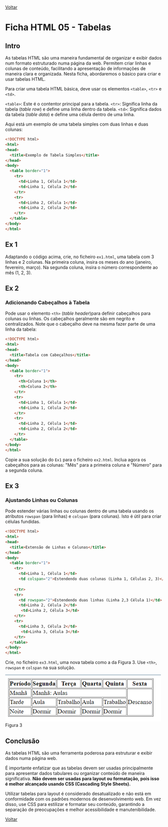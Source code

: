 [Voltar](../main.md)
# Ficha HTML 05 - Tabelas

## Intro  
As tabelas HTML são uma maneira fundamental de organizar e exibir dados num formato estruturado numa página da web. Permitem criar linhas e colunas de conteúdo, facilitando a apresentação de informações de maneira clara e organizada. Nesta ficha, abordaremos o básico para criar e usar tabelas HTML.

Para criar uma tabela HTML básica, deve usar os elementos `<table>`, `<tr>` e `<td>`.

`<table>`: Este é o contentor principal para a tabela.
`<tr>`: Significa linha da tabela (_table row_) e define uma linha dentro da tabela.
`<td>`: Significa dados da tabela (_table data_) e define uma célula dentro de uma linha.

Aqui está um exemplo de uma tabela simples com duas linhas e duas colunas:

```html
<!DOCTYPE html>
<html>
<head>
  <title>Exemplo de Tabela Simples</title>
</head>
<body>
  <table border="1">
    <tr>
      <td>Linha 1, Célula 1</td>
      <td>Linha 1, Célula 2</td>
    </tr>
    <tr>
      <td>Linha 2, Célula 1</td>
      <td>Linha 2, Célula 2</td>
    </tr>
  </table>
</body>
</html>
```

## Ex 1
Adaptando o código acima, crie, no ficheiro `ex1.html`, uma tabela com 3 linhas e 2 colunas. Na primeira coluna, insira os meses do ano (janeiro, fevereiro, março). Na segunda coluna, insira o número correspondente ao mês (1, 2, 3).


## Ex 2

### Adicionando Cabeçalhos à Tabela
Pode usar o elemento `<th>` (_table header_)para definir cabeçalhos para colunas ou linhas. Os cabeçalhos geralmente são em negrito e centralizados. Note que o cabeçalho deve na mesma fazer parte de uma linha da tabela:

```html
<!DOCTYPE html>
<html>
<head>
  <title>Tabela com Cabeçalhos</title>
</head>
<body>
  <table border="1">
    <tr>
      <th>Coluna 1</th>
      <th>Coluna 2</th>
    </tr>
    <tr>
      <td>Linha 1, Célula 1</td>
      <td>Linha 1, Célula 2</td>
    </tr>
    <tr>
      <td>Linha 2, Célula 1</td>
      <td>Linha 2, Célula 2</td>
    </tr>
  </table>
</body>
</html>
```

Copie a sua solução do `Ex1` para o ficheiro `ex2.html`. Inclua agora os cabeçalhos para as colunas: "Mês" para a primeira coluna e "Número" para a segunda coluna.

## Ex 3
### Ajustando Linhas ou Colunas
Pode estender várias linhas ou colunas dentro de uma tabela usando os atributos `rowspan` (para linhas) e `colspan` (para colunas). Isto é útil para criar células fundidas.

```html
<!DOCTYPE html>
<html>
<head>
  <title>Extensão de Linhas e Colunas</title>
</head>
<body>
  <table border="1">
    <tr>
      <td>Linha 1, Célula 1</td>
      <td colspan="2">Estendendo duas colunas (Linha 1, Células 2, 3)</td>
     
    </tr>
    <tr>
      <td rowspan="2">Estendendo duas linhas (Linha 2,3 Célula 1)</td>
      <td>Linha 2, Célula 2</td>
       <td>Linha 2, Célula 3</td>
    </tr>
    <tr>
      <td>Linha 3, Célula 2</td>
       <td>Linha 3, Célula 3</td>
    </tr>
  </table>
</body>
</html>
```

Crie, no ficheiro `ex3.html`, uma nova tabela como a da Figura 3. Use `<th>`, `rowspan` e `colspan` na sua solução.

![](assets/ex3.png)
Figura 3


## Conclusão
As tabelas HTML são uma ferramenta poderosa para estruturar e exibir dados numa página web. 

É importante enfatizar que as tabelas devem ser usadas principalmente para apresentar dados tabulares ou organizar conteúdo de maneira significativa. **Não devem ser usadas para layout ou formatação, pois isso é melhor alcançado usando CSS (Cascading Style Sheets).** 

Utilizar tabelas para layout é considerado desatualizado e não está em conformidade com os padrões modernos de desenvolvimento web. Em vez disso, use CSS para estilizar e formatar seu conteúdo, garantindo a separação de preocupações e melhor acessibilidade e manutenibilidade.

[Voltar](../main.md)